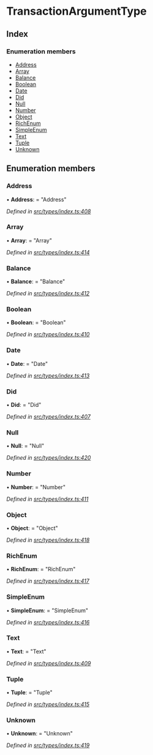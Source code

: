 # TransactionArgumentType

## Index

### Enumeration members

* [Address](transactionargumenttype.md#address)
* [Array](transactionargumenttype.md#array)
* [Balance](transactionargumenttype.md#balance)
* [Boolean](transactionargumenttype.md#boolean)
* [Date](transactionargumenttype.md#date)
* [Did](transactionargumenttype.md#did)
* [Null](transactionargumenttype.md#null)
* [Number](transactionargumenttype.md#number)
* [Object](transactionargumenttype.md#object)
* [RichEnum](transactionargumenttype.md#richenum)
* [SimpleEnum](transactionargumenttype.md#simpleenum)
* [Text](transactionargumenttype.md#text)
* [Tuple](transactionargumenttype.md#tuple)
* [Unknown](transactionargumenttype.md#unknown)

## Enumeration members

### Address

• **Address**: = "Address"

_Defined in_ [_src/types/index.ts:408_](https://github.com/PolymathNetwork/polymesh-sdk/blob/da32f46a/src/types/index.ts#L408)

### Array

• **Array**: = "Array"

_Defined in_ [_src/types/index.ts:414_](https://github.com/PolymathNetwork/polymesh-sdk/blob/da32f46a/src/types/index.ts#L414)

### Balance

• **Balance**: = "Balance"

_Defined in_ [_src/types/index.ts:412_](https://github.com/PolymathNetwork/polymesh-sdk/blob/da32f46a/src/types/index.ts#L412)

### Boolean

• **Boolean**: = "Boolean"

_Defined in_ [_src/types/index.ts:410_](https://github.com/PolymathNetwork/polymesh-sdk/blob/da32f46a/src/types/index.ts#L410)

### Date

• **Date**: = "Date"

_Defined in_ [_src/types/index.ts:413_](https://github.com/PolymathNetwork/polymesh-sdk/blob/da32f46a/src/types/index.ts#L413)

### Did

• **Did**: = "Did"

_Defined in_ [_src/types/index.ts:407_](https://github.com/PolymathNetwork/polymesh-sdk/blob/da32f46a/src/types/index.ts#L407)

### Null

• **Null**: = "Null"

_Defined in_ [_src/types/index.ts:420_](https://github.com/PolymathNetwork/polymesh-sdk/blob/da32f46a/src/types/index.ts#L420)

### Number

• **Number**: = "Number"

_Defined in_ [_src/types/index.ts:411_](https://github.com/PolymathNetwork/polymesh-sdk/blob/da32f46a/src/types/index.ts#L411)

### Object

• **Object**: = "Object"

_Defined in_ [_src/types/index.ts:418_](https://github.com/PolymathNetwork/polymesh-sdk/blob/da32f46a/src/types/index.ts#L418)

### RichEnum

• **RichEnum**: = "RichEnum"

_Defined in_ [_src/types/index.ts:417_](https://github.com/PolymathNetwork/polymesh-sdk/blob/da32f46a/src/types/index.ts#L417)

### SimpleEnum

• **SimpleEnum**: = "SimpleEnum"

_Defined in_ [_src/types/index.ts:416_](https://github.com/PolymathNetwork/polymesh-sdk/blob/da32f46a/src/types/index.ts#L416)

### Text

• **Text**: = "Text"

_Defined in_ [_src/types/index.ts:409_](https://github.com/PolymathNetwork/polymesh-sdk/blob/da32f46a/src/types/index.ts#L409)

### Tuple

• **Tuple**: = "Tuple"

_Defined in_ [_src/types/index.ts:415_](https://github.com/PolymathNetwork/polymesh-sdk/blob/da32f46a/src/types/index.ts#L415)

### Unknown

• **Unknown**: = "Unknown"

_Defined in_ [_src/types/index.ts:419_](https://github.com/PolymathNetwork/polymesh-sdk/blob/da32f46a/src/types/index.ts#L419)

